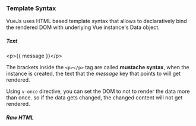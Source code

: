 ### Template Syntax
  VueJs uses HTML based template syntax that allows to declaratively bind the rendered DOM with underlying Vue instance's Data object.

##### Text

\<p\>{{ message }}\<\/p\>

The brackets inside the `<p></p>` tag are called **mustache syntax**, when the instance is created, the text that the *message* key that points to will get rendered.

Using `v-once` directive, you can set the DOM to not to render the data more than once. so if the data gets changed, the changed content will not get rendered.

##### Raw HTML


